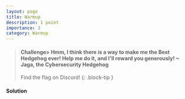 ```yaml
---
layout: page
title: Warmup
description: 1 point
importance: 3
category: Warmup
---
```


> #### Challenge> Hmm, I think there is a way to make me the Best Hedgehog ever! Help me do it, and I'll reward you generously! ~ Jaga, the Cybersecurity Hedgehog
> Find the flag on Discord!
{: .block-tip }

#### Solution